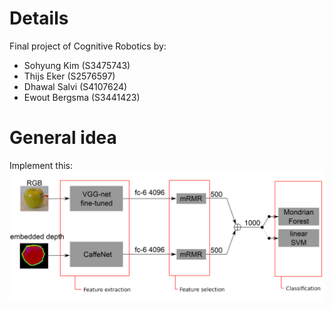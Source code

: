 # Details
Final project of Cognitive Robotics by:
<ul>
  <li>Sohyung Kim (S3475743)</li>
  <li>Thijs Eker (S2576597)</li>
  <li>Dhawal Salvi (S4107624)</liv>
  <li>Ewout Bergsma (S3441423)</li>
</ul>

# General idea
Implement this:
![Proposed pipeline](OurProposedPipeline.png)
